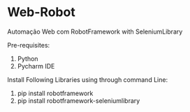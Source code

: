 # Web-Robot

Automação Web com RobotFramework with SeleniumLibrary

Pre-requisites:
1) Python
2) Pycharm IDE

Install Following Libraries using through command Line:

1) pip install robotframework
2) pip install robotframework-seleniumlibrary
